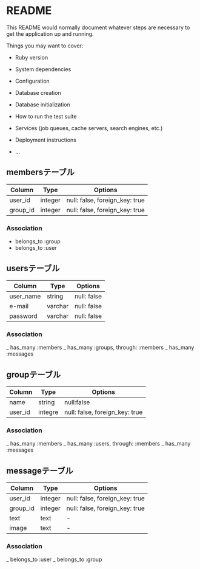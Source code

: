 # README

This README would normally document whatever steps are necessary to get the
application up and running.

Things you may want to cover:

* Ruby version

* System dependencies

* Configuration

* Database creation

* Database initialization

* How to run the test suite

* Services (job queues, cache servers, search engines, etc.)

* Deployment instructions

* ...

## membersテーブル

|Column|Type|Options|
|------|----|-------|
|user_id|integer|null: false, foreign_key: true|
|group_id|integer|null: false, foreign_key: true|

### Association
- belongs_to :group
- belongs_to :user


## usersテーブル

|Column|Type|Options|
|------|----|-------|
|user_name|string|null: false|
|e-mail|varchar|null: false|
|password|varchar|null: false|

### Association
_ has_many :members
_ has_many :groups, through: :members
_ has_many :messages


## groupテーブル
|Column|Type|Options|
|------|----|-------|
|name|string|null:false|
|user_id|integre|null: false, foreign_key: true|


### Association
_ has_many :members
_ has_many :users, through: :members
_ has_many :messages



## messageテーブル
|Column|Type|Options|
|------|----|-------|
|user_id|integer|null: false, foreign_key: true|
|group_id|integer|null: false, foreign_key: true|
|text|text|-|
|image|text|-|

### Association
_ belongs_to :user
_ belongs_to :group






